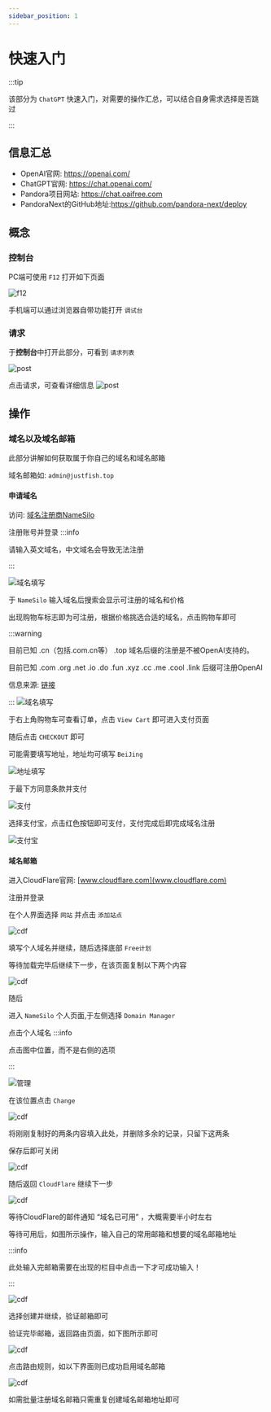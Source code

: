 ```yaml
---
sidebar_position: 1
---
```

# 快速入门
:::tip

该部分为 `ChatGPT` 快速入门，对需要的操作汇总，可以结合自身需求选择是否跳过

:::

## 信息汇总

- OpenAI官网: https://openai.com/
- ChatGPT官网: https://chat.openai.com/
- Pandora项目网站: https://chat.oaifree.com
- PandoraNext的GitHub地址:https://github.com/pandora-next/deploy

## 概念
### 控制台
PC端可使用 `F12` 打开如下页面

![f12](./img/f12.png)

手机端可以通过浏览器自带功能打开 `调试台`

### 请求

于**控制台**中打开此部分，可看到 `请求列表`

![post](./img/post.png)

点击请求，可查看详细信息
![post](./img/postinfo.png)

## 操作
### 域名以及域名邮箱
此部分讲解如何获取属于你自己的域名和域名邮箱

域名邮箱如: `admin@justfish.top`
#### 申请域名
访问: [域名注册商NameSilo](www.namesilo.com)

注册账号并登录
:::info

请输入英文域名，中文域名会导致无法注册

:::

![域名填写](./img/urlget.png)

于 `NameSilo` 输入域名后搜索会显示可注册的域名和价格

出现购物车标志即为可注册，根据价格挑选合适的域名，点击购物车即可

:::warning

目前已知 .cn（包括.com.cn等） .top 域名后缀的注册是不被OpenAI支持的。

目前已知 .com .org .net .io .do .fun .xyz .cc .me .cool .link 后缀可注册OpenAI

信息来源: [链接](https://zhile.io/2023/12/09/pandoranext-introduction.html)

:::
![域名填写](./img/buyurl.png)

于右上角购物车可查看订单，点击 `View Cart` 即可进入支付页面

随后点击 `CHECKOUT` 即可

可能需要填写地址，地址均可填写 `BeiJing`

![地址填写](./img/location.png)

于最下方同意条款并支付

![支付](./img/pay.png)

选择支付宝，点击红色按钮即可支付，支付完成后即完成域名注册

![支付宝](./img/pay2.png)

#### 域名邮箱

进入CloudFlare官网: [www.cloudflare.com](www.cloudflare.com)

注册并登录

在个人界面选择 `网站` 并点击 `添加站点`

![cdf](./img/cdf.png)

填写个人域名并继续，随后选择底部 `Free计划`

等待加载完毕后继续下一步，在该页面复制以下两个内容

![cdf](./img/cdf3.png)

随后

进入 `NameSilo` 个人页面,于左侧选择 `Domain Manager`

点击个人域名
:::info

点击图中位置，而不是右侧的选项

:::

![管理](./img/domain.png)

在该位置点击 `Change`

![cdf](./img/cdf4.png)

将刚刚复制好的两条内容填入此处，并删除多余的记录，只留下这两条

保存后即可关闭

![cdf](./img/cdf5.png)


随后返回 `CloudFlare` 继续下一步

![cdf](./img/cdf6.png)

等待CloudFlare的邮件通知 “域名已可用” ，大概需要半小时左右

等待可用后，如图所示操作，输入自己的常用邮箱和想要的域名邮箱地址

:::info

此处输入完邮箱需要在出现的栏目中点击一下才可成功输入！

:::


![cdf](./img/cdf7.png)

选择创建并继续，验证邮箱即可

验证完毕邮箱，返回路由页面，如下图所示即可

![cdf](./img/cdf8.png)

点击路由规则，如以下界面则已成功启用域名邮箱

![cdf](./img/cdf9.png)

如需批量注册域名邮箱只需重复创建域名邮箱地址即可
